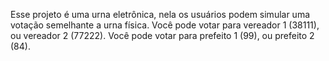 Esse projeto é uma urna eletrônica, nela os usuários podem simular uma votação semelhante a urna física.
Você pode votar para vereador 1 (38111), ou vereador 2 (77222).
Você pode votar para prefeito 1 (99), ou prefeito 2 (84).
